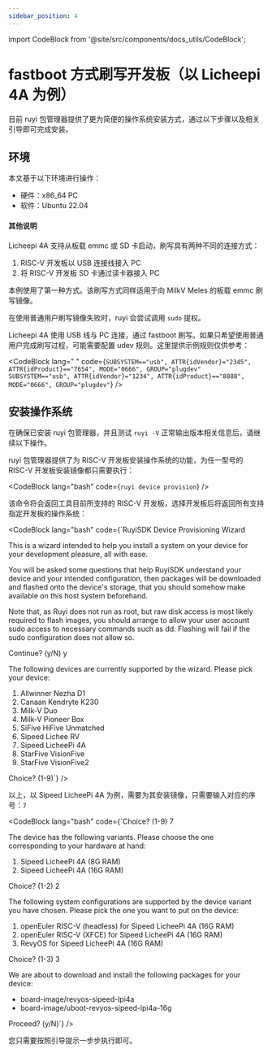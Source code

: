 ```yaml
---
sidebar_position: 4
---
```


import CodeBlock from '@site/src/components/docs_utils/CodeBlock';

# fastboot 方式刷写开发板（以 Licheepi 4A 为例）

目前 ruyi 包管理器提供了更为简便的操作系统安装方式，通过以下步骤以及相关引导即可完成安装。

## 环境

本文基于以下环境进行操作：
- 硬件：x86_64 PC
- 软件：Ubuntu 22.04

#### 其他说明

Licheepi 4A 支持从板载 emmc 或 SD 卡启动，刷写具有两种不同的连接方式：

1. RISC-V 开发板以 USB 连接线接入 PC
2. 将 RISC-V 开发板 SD 卡通过读卡器接入 PC

本例使用了第一种方式。该刷写方式同样适用于向 MilkV Meles 的板载 emmc 刷写镜像。

在使用普通用户刷写镜像失败时，ruyi 会尝试调用 ``sudo`` 提权。

Licheepi 4A 使用 USB 线与 PC 连接，通过 fastboot 刷写。如果只希望使用普通用户完成刷写过程，可能需要配置 udev 规则。这里提供示例规则仅供参考：

<CodeBlock lang=" " code={`SUBSYSTEM=="usb", ATTR{idVendor}="2345", ATTR{idProduct}=="7654", MODE="0666", GROUP="plugdev"
SUBSYSTEM=="usb", ATTR{idVendor}="1234", ATTR{idProduct}=="8888", MODE="0666", GROUP="plugdev"`} />

## 安装操作系统

在确保已安装 ruyi 包管理器，并且测试 `ruyi -V` 正常输出版本相关信息后，请继续以下操作。

ruyi 包管理器提供了为 RISC-V 开发板安装操作系统的功能，为任一型号的 RISC-V 开发板安装镜像都只需要执行：

<CodeBlock lang="bash" code={`ruyi device provision`} />

该命令将会返回工具目前所支持的 RISC-V 开发板，选择开发板后将返回所有支持指定开发板的操作系统：

<CodeBlock lang="bash" code={`RuyiSDK Device Provisioning Wizard

This is a wizard intended to help you install a system on your device for your
development pleasure, all with ease.

You will be asked some questions that help RuyiSDK understand your device and
your intended configuration, then packages will be downloaded and flashed onto
the device's storage, that you should somehow make available on this host
system beforehand.

Note that, as Ruyi does not run as root, but raw disk access is most likely
required to flash images, you should arrange to allow your user account sudo
access to necessary commands such as dd. Flashing will fail if the sudo
configuration does not allow so.

Continue? (y/N) y

The following devices are currently supported by the wizard. Please pick your device:

1. Allwinner Nezha D1
2. Canaan Kendryte K230
3. Milk-V Duo
4. Milk-V Pioneer Box
5. SiFive HiFive Unmatched
6. Sipeed Lichee RV
7. Sipeed LicheePi 4A
8. StarFive VisionFive
9. StarFive VisionFive2

Choice? (1-9)`} />

以上，以 Sipeed LicheePi 4A 为例，需要为其安装镜像，只需要输入对应的序号：`7`


<CodeBlock lang="bash" code={`Choice? (1-9) 7

The device has the following variants. Please choose the one corresponding to your hardware at hand:

  1. Sipeed LicheePi 4A (8G RAM)
  2. Sipeed LicheePi 4A (16G RAM)

Choice? (1-2) 2

The following system configurations are supported by the device variant you have chosen. Please pick the one you want 
to put on the device:

  1. openEuler RISC-V (headless) for Sipeed LicheePi 4A (16G RAM)
  2. openEuler RISC-V (XFCE) for Sipeed LicheePi 4A (16G RAM)
  3. RevyOS for Sipeed LicheePi 4A (16G RAM)

Choice? (1-3) 3

We are about to download and install the following packages for your device:

 * board-image/revyos-sipeed-lpi4a
 * board-image/uboot-revyos-sipeed-lpi4a-16g

Proceed? (y/N)`} />

您只需要按照引导提示一步步执行即可。

